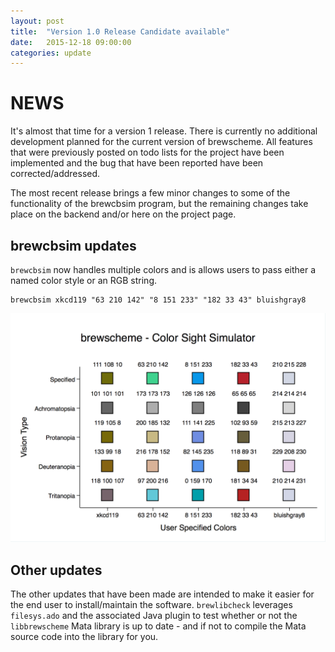 ```yaml
---
layout: post
title:  "Version 1.0 Release Candidate available"
date:   2015-12-18 09:00:00
categories: update
---
```


# NEWS
It's almost that time for a version 1 release.  There is currently no additional development planned for the current version of brewscheme.  All features that were previously posted on todo lists for the project have been implemented and the bug that have been reported have been corrected/addressed.  

The most recent release brings a few minor changes to some of the functionality of the brewcbsim program, but the remaining changes take place on the backend and/or here on the project page.  

## brewcbsim updates
`brewcbsim` now handles multiple colors and is allows users to pass either a named color style or an RGB string.  

```   
brewcbsim xkcd119 "63 210 142" "8 151 233" "182 33 43" bluishgray8
```   

![brewcbsim](../img/brewcbsimex4.png)

## Other updates
The other updates that have been made are intended to make it easier for the end user to install/maintain the software.  `brewlibcheck` leverages `filesys.ado` and the associated Java plugin to test whether or not the `libbrewscheme` Mata library is up to date - and if not to compile the Mata source code into the library for you.


